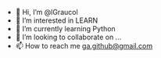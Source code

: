 - 👋 Hi, I’m @lGraucol
- 👀 I’m interested in LEARN 
- 🌱 I’m currently learning Python
- 💞️ I’m looking to collaborate on ...
- 📫 How to reach me ga.github@gmail.com
